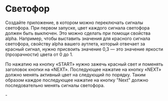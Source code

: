 #  Светофор

Создайте приложение, в котором можно переключать сигналы светофора. При первом запуске, цвет каждого сигнала светофора должен быть выключен. Это можно сделать при помощи свойства alpha. Например, чтобы выставить значения для красного сигнала светофора, свойству alpha вашего аутлета, который отвечает за красный сигнал, нужно присвоить значение 0,3 — это значение яркости (прозрачности) цвета от 0 до 1.

По нажатию на кнопку «START» нужно зажечь красный свет и поменять заголовок кнопки на «NEXT». Последующее нажатие на кнопку «NEXT» должно менять активный цвет на следующий по порядку. Таким образом каждое последующее нажатие на кнопку "Next" должно последовательно менять сигналы светофора.

-[](Screeenshot.png)
